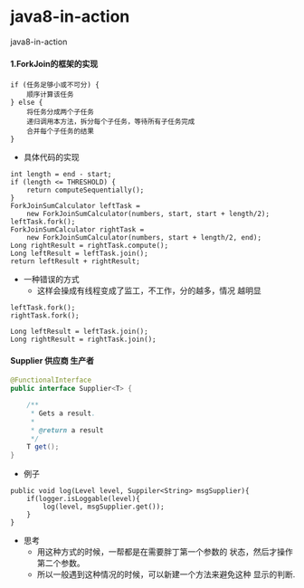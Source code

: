 # java8-in-action
java8-in-action
#### 1.ForkJoin的框架的实现
```
if (任务足够小或不可分) {
    顺序计算该任务
} else {
    将任务分成两个子任务
    递归调用本方法，拆分每个子任务，等待所有子任务完成
    合并每个子任务的结果
}
```
- 具体代码的实现
```
int length = end - start;
if (length <= THRESHOLD) {
    return computeSequentially();
}
ForkJoinSumCalculator leftTask =
    new ForkJoinSumCalculator(numbers, start, start + length/2);
leftTask.fork();
ForkJoinSumCalculator rightTask =
    new ForkJoinSumCalculator(numbers, start + length/2, end);
Long rightResult = rightTask.compute();
Long leftResult = leftTask.join();
return leftResult + rightResult;
```
- 一种错误的方式
    + 这样会操成有线程变成了监工，不工作，分的越多，情况
    越明显
```
leftTask.fork();
rightTask.fork();

Long leftResult = leftTask.join();
Long rightResult = rightTask.join();
```

#### Supplier 供应商 生产者
```java
@FunctionalInterface
public interface Supplier<T> {

    /**
     * Gets a result.
     *
     * @return a result
     */
    T get();
}
```
- 例子
```
public void log(Level level, Suppiler<String> msgSupplier){
    if(logger.isLoggable(level){
        log(level, msgSupplier.get());
    }
}
```
- 思考
    + 用这种方式的时候，一帮都是在需要胖丁第一个参数的
    状态，然后才操作第二个参数。
    + 所以一般遇到这种情况的时候，可以新建一个方法来避免这种
    显示的判断.